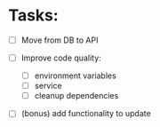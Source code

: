 

# Tasks:

- [ ] Move from DB to API
- [ ] Improve code quality:
  - [ ] environment variables
  - [ ] service
  - [ ] cleanup dependencies
- [ ] (bonus) add functionality to update


